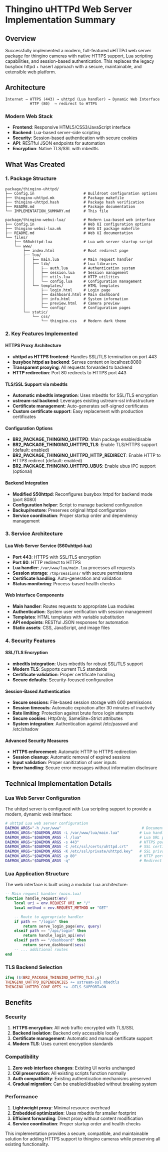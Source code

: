 # Thingino uHTTPd Web Server Implementation Summary

## Overview
Successfully implemented a modern, full-featured uHTTPd web server package for thingino cameras with native HTTPS support, Lua scripting capabilities, and session-based authentication. This replaces the legacy busybox httpd + haserl approach with a secure, maintainable, and extensible web platform.

## Architecture

```
Internet → HTTPS (443) → uhttpd (Lua handler) → Dynamic Web Interface
           HTTP (80)  → redirect to HTTPS
```

### Modern Web Stack
- **Frontend**: Responsive HTML5/CSS3/JavaScript interface
- **Backend**: Lua-based server-side scripting
- **Security**: Session-based authentication with secure cookies
- **API**: RESTful JSON endpoints for automation
- **Encryption**: Native TLS/SSL with mbedtls

## What Was Created

### 1. Package Structure
```
package/thingino-uhttpd/
├── Config.in                      # Buildroot configuration options
├── thingino-uhttpd.mk             # Package makefile
├── thingino-uhttpd.hash           # Package hash verification
├── README.md                      # Package documentation
└── IMPLEMENTATION_SUMMARY.md      # This file

package/thingino-webui-lua/        # Modern Lua-based web interface
├── Config.in                      # Web UI configuration options
├── thingino-webui-lua.mk          # Web UI package makefile
├── README.md                      # Web UI documentation
└── files/
    ├── S60uhttpd-lua              # Lua web server startup script
    └── www/
        ├── index.html             # Root redirect page
        ├── lua/
        │   ├── main.lua           # Main request handler
        │   ├── lib/               # Lua libraries
        │   │   ├── auth.lua       # Authentication system
        │   │   ├── session.lua    # Session management
        │   │   ├── utils.lua      # HTTP utilities
        │   │   └── config.lua     # Configuration management
        │   └── templates/         # HTML templates
        │       ├── login.html     # Login page
        │       ├── dashboard.html # Main dashboard
        │       ├── info.html      # System information
        │       ├── preview.html   # Camera preview
        │       └── config/        # Configuration pages
        └── static/
            └── css/
                └── thingino.css   # Modern dark theme
```

### 2. Key Features Implemented

#### HTTPS Proxy Architecture
- **uhttpd as HTTPS frontend**: Handles SSL/TLS termination on port 443
- **busybox httpd as backend**: Serves content on localhost:8080
- **Transparent proxying**: All requests forwarded to backend
- **HTTP redirection**: Port 80 redirects to HTTPS port 443

#### TLS/SSL Support via mbedtls
- **Automatic mbedtls integration**: Uses mbedtls for SSL/TLS encryption
- **ustream-ssl backend**: Leverages existing ustream-ssl infrastructure
- **Certificate management**: Auto-generates self-signed certificates
- **Custom certificate support**: Easy replacement with production certificates

#### Configuration Options
- **BR2_PACKAGE_THINGINO_UHTTPD**: Main package enable/disable
- **BR2_PACKAGE_THINGINO_UHTTPD_TLS**: Enable TLS/HTTPS support (default: enabled)
- **BR2_PACKAGE_THINGINO_UHTTPD_HTTP_REDIRECT**: Enable HTTP to HTTPS redirect (default: enabled)
- **BR2_PACKAGE_THINGINO_UHTTPD_UBUS**: Enable ubus IPC support (optional)

#### Backend Integration
- **Modified S50httpd**: Reconfigures busybox httpd for backend mode (port 8080)
- **Configuration helper**: Script to manage backend configuration
- **Backup/restore**: Preserves original httpd configuration
- **Service coordination**: Proper startup order and dependency management

### 3. Service Architecture

#### Lua Web Server Service (S60uhttpd-lua)
- **Port 443**: HTTPS with SSL/TLS encryption
- **Port 80**: HTTP redirect to HTTPS
- **Lua handler**: `/var/www/lua/main.lua` processes all requests
- **Session storage**: `/tmp/sessions/` with secure permissions
- **Certificate handling**: Auto-generation and validation
- **Status monitoring**: Process-based health checks

#### Web Interface Components
- **Main handler**: Routes requests to appropriate Lua modules
- **Authentication**: System user verification with session management
- **Templates**: HTML templates with variable substitution
- **API endpoints**: RESTful JSON responses for automation
- **Static assets**: CSS, JavaScript, and image files

### 4. Security Features

#### SSL/TLS Encryption
- **mbedtls integration**: Uses mbedtls for robust SSL/TLS support
- **Modern TLS**: Supports current TLS standards
- **Certificate validation**: Proper certificate handling
- **Secure defaults**: Security-focused configuration

#### Session-Based Authentication
- **Secure sessions**: File-based session storage with 600 permissions
- **Session timeouts**: Automatic expiration after 30 minutes of inactivity
- **Rate limiting**: Protection against brute force login attempts
- **Secure cookies**: HttpOnly, SameSite=Strict attributes
- **System integration**: Authentication against /etc/passwd and /etc/shadow

#### Advanced Security Measures
- **HTTPS enforcement**: Automatic HTTP to HTTPS redirection
- **Session cleanup**: Automatic removal of expired sessions
- **Input validation**: Proper sanitization of user inputs
- **Error handling**: Secure error messages without information disclosure

## Technical Implementation Details

### Lua Web Server Configuration
The uhttpd server is configured with Lua scripting support to provide a modern, dynamic web interface:

```bash
# uhttpd Lua web server configuration
DAEMON_ARGS="-h /var/www"                                    # Document root
DAEMON_ARGS="$DAEMON_ARGS -L /var/www/lua/main.lua"         # Lua handler script
DAEMON_ARGS="$DAEMON_ARGS -l /lua"                          # Lua URL prefix
DAEMON_ARGS="$DAEMON_ARGS -s 443"                           # HTTPS port
DAEMON_ARGS="$DAEMON_ARGS -C /etc/ssl/certs/uhttpd.crt"     # SSL certificate
DAEMON_ARGS="$DAEMON_ARGS -K /etc/ssl/private/uhttpd.key"   # SSL private key
DAEMON_ARGS="$DAEMON_ARGS -p 80"                            # HTTP port
DAEMON_ARGS="$DAEMON_ARGS -q"                               # Redirect HTTP to HTTPS
```

### Lua Application Structure
The web interface is built using a modular Lua architecture:

```lua
-- Main request handler (main.lua)
function handle_request(env)
    local uri = env.REQUEST_URI or "/"
    local method = env.REQUEST_METHOD or "GET"

    -- Route to appropriate handler
    if path == "/login" then
        return serve_login_page(env, query)
    elseif path == "/api/login" then
        return handle_login_api(env)
    elseif path == "/dashboard" then
        return serve_dashboard(sess)
    -- ... additional routes
end
```

### TLS Backend Selection
```makefile
ifeq ($(BR2_PACKAGE_THINGINO_UHTTPD_TLS),y)
THINGINO_UHTTPD_DEPENDENCIES += ustream-ssl mbedtls
THINGINO_UHTTPD_CONF_OPTS += -DTLS_SUPPORT=ON
```

## Benefits

### Security
1. **HTTPS encryption**: All web traffic encrypted with TLS/SSL
2. **Backend isolation**: Backend only accessible locally
3. **Certificate management**: Automatic and manual certificate support
4. **Modern TLS**: Uses current encryption standards

### Compatibility
1. **Zero web interface changes**: Existing UI works unchanged
2. **CGI preservation**: All existing scripts function normally
3. **Auth compatibility**: Existing authentication mechanisms preserved
4. **Gradual migration**: Can be enabled/disabled without breaking system

### Performance
1. **Lightweight proxy**: Minimal resource overhead
2. **Embedded optimization**: Uses mbedtls for smaller footprint
3. **Efficient forwarding**: Direct proxy without content modification
4. **Service coordination**: Proper startup order and health checks

This implementation provides a secure, compatible, and maintainable solution for adding HTTPS support to thingino cameras while preserving all existing functionality.
